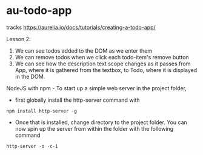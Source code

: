 # au-todo-app
tracks https://aurelia.io/docs/tutorials/creating-a-todo-app/

Lesson 2:

1. We can see todos added to the DOM as we enter them
1. We can remove todos when we click each
todo-item's remove button
1. We can see how the description text scope changes as it passes from App, where it is gathered from the textbox, to Todo, where it is displayed in the DOM.

NodeJS with npm - To start up a simple web server in the project folder, 
* first globally install the http-server command with 

`npm install http-server -g`

* Once that is installed, change directory to the project folder. You can now spin up the server from within the folder with the following command 

`http-server -o -c-1`